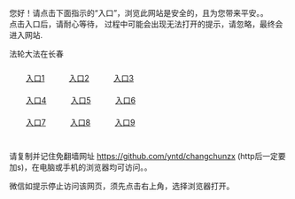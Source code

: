 您好！请点击下面指示的“入口”，浏览此网站是安全的，且为您带来平安。。 <br/>
点击入口后，请耐心等待， 过程中可能会出现无法打开的提示，请忽略，最终会进入网站. </br>

法轮大法在长春<br/>
<div style="padding:10px"><a style="margin:20px" target="_blank" href="https://d14xqta08ohczn.cloudfront.net/2Qpsp?calkdy" id="ccLink1" rel="nofollow">入口1</a> <a target="_blank" style="margin:20px" href="https://d47iz8wm0b0zq.cloudfront.net/2Qpsp?egmrqk" id="ccLink2" rel="nofollow">入口2</a> <a style="margin:20px" target="_blank" href="https://d32qwke3v2k807.cloudfront.net/2Qpsp?ekmxqcn" id="ccLink3" rel="nofollow">入口3</a></div>

<div style="padding:10px" ><a style="margin:20px" target="_blank" href="https://d14xqta08ohczn.cloudfront.net/2Qpsp?calkdy" id="ccLink4" rel="nofollow">入口4</a> <a style="margin:20px" href="https://d47iz8wm0b0zq.cloudfront.net/2Qpsp?egmrqk" target="_blank" id="ccLink5" rel="nofollow">入口5</a> <a style="margin:20px" href="https://d32qwke3v2k807.cloudfront.net/2Qpsp?ekmxqcn" target="_blank" id="ccLink6" rel="nofollow">入口6</a></div>

<div style="padding:10px"><a style="margin:20px" target="_blank" href="https://d14xqta08ohczn.cloudfront.net/2Qpsp?calkdy" id="ccLink7" rel="nofollow">入口7</a> <a style="margin:20px" href="https://d47iz8wm0b0zq.cloudfront.net/2Qpsp?egmrqk" target="_blank" id="ccLink8" rel="nofollow">入口8</a> <a style="margin:20px" target="_blank" href="https://d32qwke3v2k807.cloudfront.net/2Qpsp?ekmxqcn" id="ccLink9" rel="nofollow">入口9</a></div>

<br/>



请复制并记住免翻墙网址 https://github.com/yntd/changchunzx (http后一定要加s)，在电脑或手机的浏览器均可访问。。<br/>

微信如提示停止访问该网页，须先点击右上角，选择浏览器打开。
